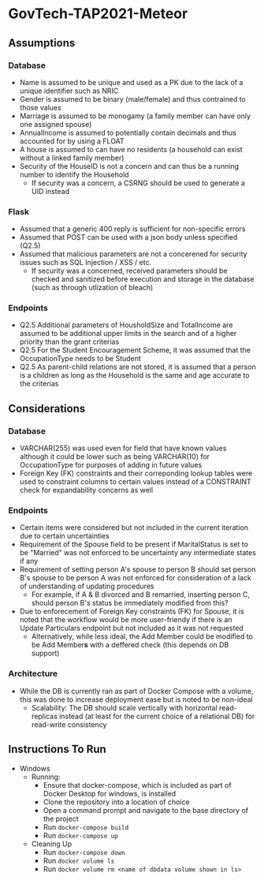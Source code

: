 # GovTech-TAP2021-Meteor
## Assumptions
### Database
- Name is assumed to be unique and used as a PK due to the lack of a unique identifier such as NRIC
- Gender is assumed to be binary (male/female) and thus contrained to those values
- Marriage is assumed to be monogamy (a family member can have only one assigned spouse)
- AnnualIncome is assumed to potentially contain decimals and thus accounted for by using a FLOAT
- A house is assumed to can have no residents (a household can exist without a linked family member)
- Security of the HouseID is not a concern and can thus be a running number to identify the Household
    - If security was a concern, a CSRNG should be used to generate a UID instead
### Flask
- Assumed that a generic 400 reply is sufficient for non-specific errors
- Assumed that POST can be used with a json body unless specified (Q2.5)
- Assumed that malicious parameters are not a concerened for security issues such as SQL Injection / XSS / etc.
    - If security was a concerned, received parameters should be checked and sanitized before execution and storage in the database (such as through utlization of bleach)
### Endpoints
- Q2.5 Additional parameters of HousholdSize and TotalIncome are assumed to be additional upper limits in the search and of a higher priority than the grant criterias
- Q2.5 For the Student Encouragement Scheme, it was assumed that the OccupationType needs to be Student
- Q2.5 As parent-child relations are not stored, it is assumed that a person is a children as long as the Household is the same and age accurate to the criterias
## Considerations
### Database
- VARCHAR(255) was used even for field that have known values although it could be lower such as being VARCHAR(10) for OccupationType for purposes of adding in future values
- Foreign Key (FK) constraints and their correponding lookup tables were used to constraint columns to certain values instead of a CONSTRAINT check for expandability concerns as well
### Endpoints
- Certain items were considered but not included in the current iteration due to certain uncertainties
- Requirement of the Spouse field to be present if MaritalStatus is set to be "Married" was not enforced to be uncertainty any intermediate states if any
- Requirement of setting person A's spouse to person B should set person B's spouse to be person A was not enforced for consideration of a lack of understanding of updating procedures
    - For example, if A & B divorced and B remarried, inserting person C, should person B's status be immediately modified from this?
- Due to enforecement of Foreign Key constraints (FK) for Spouse, it is noted that the workflow would be more user-friendy if there is an Update Particulars endpoint but not included as it was not requested
    - Alternatively, while less ideal, the Add Member could be modified to be Add Member**s** with a deffered check (this depends on DB support)
### Architecture
- While the DB is currently ran as part of Docker Compose with a volume, this was done to increase deployment ease but is noted to be non-ideal
    - Scalability: The DB should scale vertically with horizontal read-replicas instead (at least for the current choice of a relational DB) for read-write consistency
## Instructions To Run
- Windows
    - Running:
        - Ensure that docker-compose, which is included as part of Docker Desktop for windows, is installed
        - Clone the repository into a location of choice
        - Open a command prompt and navigate to the base directory of the project
        - Run ```docker-compose build```
        - Run ```docker-compose up```
    - Cleaning Up
        - Run ```docker-compose down```
        - Run ```docker volume ls```
        - Run ```docker volume rm <name of dbdata volume shown in ls>```